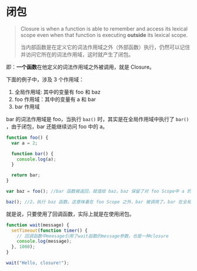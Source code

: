 # 闭包

> Closure is when a function is able to remember and access its lexical scope even when that function is executing **outside** its lexical scope.
>
> 当内部函数是在定义它的词法作用域之外（外部函数）执行，仍然可以记住并访问它所在的词法作用域，这时就产生了闭包。

即：**一个函数**在他定义的词法作用域之外被调用，就是 Closure。

下面的例子中，涉及 3 个作用域：

1. 全局作用域: 其中的变量有 foo 和 baz
2. foo 作用域：其中的变量有 a 和 bar
3. bar 作用域

bar 的词法作用域是 foo，当执行 `baz()` 时，其实是在全局作用域中执行了 `bar()` ，由于闭包，bar 还能继续访问 foo 中的 a。

```javascript
function foo() {
  var a = 2;

  function bar() {
    console.log(a);
  }

  return bar;
}

var baz = foo(); //bar 函数被返回，赋值给 baz。baz 保留了对 foo Scope中 a 的也引用。

baz(); //2。执行 baz 函数。这意味着在 foo Scope 之外，bar 被调用了。bar 在全局作用域被调用就是 closure。closure 使得 bar 能继续调用 foo Scope 中的 a。
```

就是说，只要使用了回调函数，实际上就是在使用闭包。

```javascript
function wait(message) {
  setTimeout(function timer() {
    // 回调函数中meesage引用了wait函数的message参数，也是一种closure
    console.log(message);
  }, 1000);
}

wait("Hello, closure!");
```
